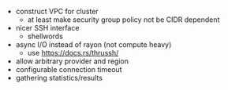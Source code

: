  - construct VPC for cluster
   - at least make security group policy not be CIDR dependent
 - nicer SSH interface
   - shellwords
 - async I/O instead of rayon (not compute heavy)
   - use https://docs.rs/thrussh/
 - allow arbitrary provider and region
 - configurable connection timeout
 - gathering statistics/results
